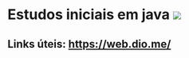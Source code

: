 # Estudos iniciais em java ![](https://www.celsonunes.com.br/wp-content/uploads/2018/05/java-logo.png)

## Links úteis: <https://web.dio.me/>
